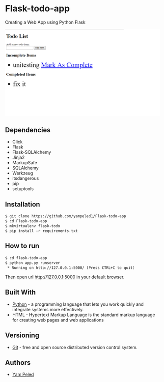 # Flask-todo-app
Creating a Web App using Python Flask

![flask-todo](https://github.com/yampeled1/Flask-todo-app/blob/master/todo-app.png)

## Dependencies

- Click
- Flask
- Flask-SQLAlchemy
- Jinja2
- MarkupSafe
- SQLAlchemy
- Werkzeug
- itsdangerous
- pip
- setuptools

## Installation

```
$ git clone https://github.com/yampeled1/Flask-todo-app
$ cd Flask-todo-app
$ mkvirtualenv flask-todo
$ pip install -r requirements.txt
```

## How to run

```
$ cd flask-todo-app
$ python app.py runserver
 * Running on http://127.0.0.1:5000/ (Press CTRL+C to quit)
```

Then open url http://127.0.0.1:5000 in your default browser.

## Built With

* [Python](https://www.python.org/) -  a programming language that lets you work quickly and integrate systems more effectively.
* HTML -  Hypertext Markup Language is the standard markup language for creating web pages and web applications

## Versioning

* [Git](https://git-scm.com/) -  free and open source distributed version control system.

## Authors

* [Yam Peled](https://github.com/yampeled1)
